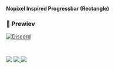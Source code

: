 <b>Nopixel Inspired Progressbar (Rectangle)</b>

### 🤍 Prewiev

[![Discord](https://media.discordapp.net/attachments/1144393017885732916/1144393018061897818/image.png?width=329&height=154)](https://discord.gg/NC3NxVWKxk)

<br>

<a href="https://discord.gg/NC3NxVWKxk" target="_blank"><img src="https://img.shields.io/badge/codenest-5865F2?style=for-the-badge&logo=discord&logoColor=white"/></a>
<a href="https://www.youtube.com/@CodeNestt" target="_blank"><img src="https://img.shields.io/badge/@CodeNestt-FF0000?style=for-the-badge&logo=youtube&logoColor=white"/> </a>
<a href="https://codenest.tebex.io" target="_blank"><img src="https://img.shields.io/badge/codenest.tebex.io-%5DE3E2?style=for-the-badge&logo=telegraph&logoColor=white"/></a>
